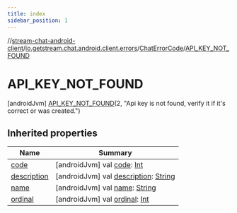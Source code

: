 ```yaml
---
title: index
sidebar_position: 1
---
```

//[stream-chat-android-client](../../../../index.md)/[io.getstream.chat.android.client.errors](../../index.md)/[ChatErrorCode](../index.md)/[API_KEY_NOT_FOUND](index.md)



# API_KEY_NOT_FOUND  
 [androidJvm] [API_KEY_NOT_FOUND](index.md)(2, "Api key is not found, verify it if it's correct or was created.")  
   


## Inherited properties  
  
|  Name |  Summary | 
|---|---|
| <a name="io.getstream.chat.android.client.errors/ChatErrorCode.API_KEY_NOT_FOUND/code/#/PointingToDeclaration/"></a>[code](code.md)| <a name="io.getstream.chat.android.client.errors/ChatErrorCode.API_KEY_NOT_FOUND/code/#/PointingToDeclaration/"></a> [androidJvm] val [code](code.md): [Int](https://kotlinlang.org/api/latest/jvm/stdlib/kotlin/-int/index.html)   <br/>|
| <a name="io.getstream.chat.android.client.errors/ChatErrorCode.API_KEY_NOT_FOUND/description/#/PointingToDeclaration/"></a>[description](description.md)| <a name="io.getstream.chat.android.client.errors/ChatErrorCode.API_KEY_NOT_FOUND/description/#/PointingToDeclaration/"></a> [androidJvm] val [description](description.md): [String](https://kotlinlang.org/api/latest/jvm/stdlib/kotlin/-string/index.html)   <br/>|
| <a name="io.getstream.chat.android.client.errors/ChatErrorCode.API_KEY_NOT_FOUND/name/#/PointingToDeclaration/"></a>[name](name.md)| <a name="io.getstream.chat.android.client.errors/ChatErrorCode.API_KEY_NOT_FOUND/name/#/PointingToDeclaration/"></a> [androidJvm] val [name](name.md): [String](https://kotlinlang.org/api/latest/jvm/stdlib/kotlin/-string/index.html)   <br/>|
| <a name="io.getstream.chat.android.client.errors/ChatErrorCode.API_KEY_NOT_FOUND/ordinal/#/PointingToDeclaration/"></a>[ordinal](ordinal.md)| <a name="io.getstream.chat.android.client.errors/ChatErrorCode.API_KEY_NOT_FOUND/ordinal/#/PointingToDeclaration/"></a> [androidJvm] val [ordinal](ordinal.md): [Int](https://kotlinlang.org/api/latest/jvm/stdlib/kotlin/-int/index.html)   <br/>|

